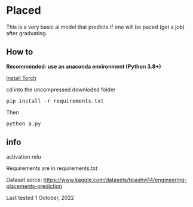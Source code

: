 # Placed

This is a very basic ai model that predicts if one will be paced (get a job) after graduating.

## How to

**Recommended: use an anaconda environment (Python 3.8+)**

[Install Torch](https://pytorch.org/get-started/locally/)

cd into the uncompressed downloded folder

<pre>
pip install -r requirements.txt
</pre>

Then

<pre>
python a.py
</pre>
## info 

activation relu

Requirements are in requirements.txt

Dataset sorce: <https://www.kaggle.com/datasets/tejashvi14/engineering-placements-prediction>

Last tested 1 October, 2022